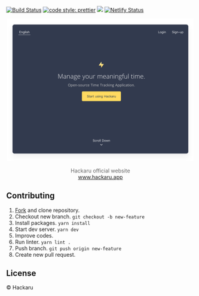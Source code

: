 [![Build Status](https://travis-ci.org/ktmouk/hackaru-official.svg?branch=master)](https://travis-ci.org/ktmouk/hackaru-official)
[![code style: prettier](https://img.shields.io/badge/code_style-prettier-ff69b4.svg?style=flat-square)](https://github.com/prettier/prettier)
<a href="https://codeclimate.com/github/ktmouk/hackaru-official/maintainability"><img src="https://api.codeclimate.com/v1/badges/d8eca28ba1a9e1c8332e/maintainability" /></a>
[![Netlify Status](https://api.netlify.com/api/v1/badges/d789f5b0-7a26-4077-978a-205d526dbc72/deploy-status)](https://app.netlify.com/sites/vigilant-bose-6067e9/deploys)

<p align="center">
  <p align="center"><img src="./docs/images/screenshot.png" width="500" /></p>  
  <p align="center" style="color: #666;">
    Hackaru official website<br>
    <a href="https://www.hackaru.app">www.hackaru.app</a>
  </p>
</p>

## Contributing
1. [Fork](https://github.com/ktmouk/hackaru-official/fork) and clone repository.
1. Checkout new branch. `git checkout -b new-feature`
1. Install packages. `yarn install`
1. Start dev server. `yarn dev`
1. Improve codes.
1. Run linter. `yarn lint .`
1. Push branch. `git push origin new-feature`
1. Create new pull request.

## License

&copy; Hackaru
